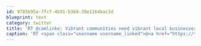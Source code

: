 ```yaml
---
id: 9785b95a-7fcf-4b91-b368-39e1164bac3d
blueprint: text
category: twitter
title: 'RT @camlinke: Vibrant communities need vibrant local businesses. Money spent at local businesses stays in the community. #tedxedmonton'
caption: 'RT <span class="username username_linked">@<a href="https://twitter.com/camlinke" title="Cam Linke">camlinke</a></span>: Vibrant communities need vibrant local businesses. Money spent at local businesses stays in the community. <span class="hashtag hashtag_local">#<a href="http://tweettemp.darylchymko.ca/?tag=tedxedmonton">tedxedmonton</a>'
---
```

